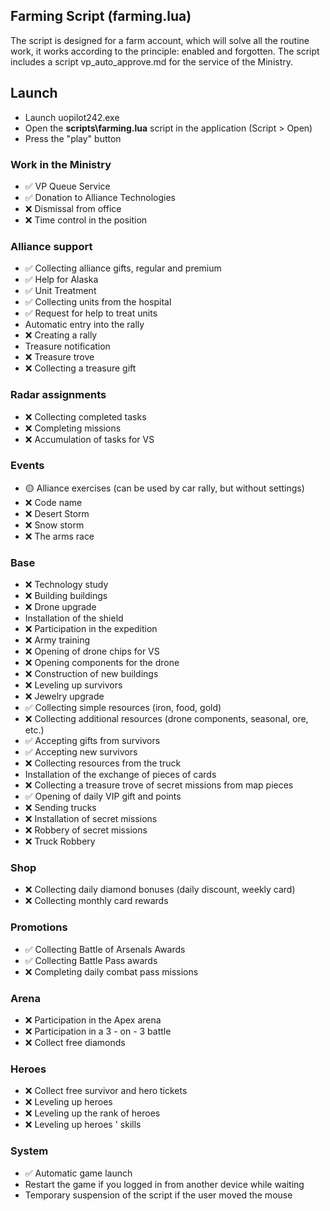 ## Farming Script (farming.lua)

The script is designed for a farm account, which will solve all the routine work, it works according to the principle: enabled and forgotten. The script includes a script vp_auto_approve.md for the service of the Ministry.

## Launch
- Launch uopilot242.exe
- Open the **scripts\farming.lua** script in the application (Script > Open)
- Press the "play" button

### Work in the Ministry
- ✅ VP Queue Service
- ✅ Donation to Alliance Technologies
- ❌ Dismissal from office
- ❌ Time control in the position

### Alliance support
- ✅ Collecting alliance gifts, regular and premium
- ✅ Help for Alaska
- ✅ Unit Treatment
- ✅ Collecting units from the hospital
- ✅ Request for help to treat units
- Automatic entry into the rally
- ❌ Creating a rally
- Treasure notification
- ❌ Treasure trove
- ❌ Collecting a treasure gift

### Radar assignments
- ❌ Collecting completed tasks
- ❌ Completing missions
- ❌ Accumulation of tasks for VS

### Events
- 🟡 Alliance exercises (can be used by car rally, but without settings)
- ❌ Code name
- ❌ Desert Storm
- ❌ Snow storm
- ❌ The arms race

### Base
- ❌ Technology study
- ❌ Building buildings
- ❌ Drone upgrade
- Installation of the shield
- ❌ Participation in the expedition
- ❌ Army training
- ❌ Opening of drone chips for VS
- ❌ Opening components for the drone
- ❌ Construction of new buildings
- ❌ Leveling up survivors
- ❌ Jewelry upgrade
- ✅ Collecting simple resources (iron, food, gold)
- ❌ Collecting additional resources (drone components, seasonal, ore, etc.)
- ✅ Accepting gifts from survivors
- ✅ Accepting new survivors
- ❌ Collecting resources from the truck
- Installation of the exchange of pieces of cards
- ❌ Collecting a treasure trove of secret missions from map pieces
- ✅ Opening of daily VIP gift and points
- ❌ Sending trucks
- ❌ Installation of secret missions
- ❌ Robbery of secret missions
- ❌ Truck Robbery

### Shop
- ❌ Collecting daily diamond bonuses (daily discount, weekly card)
- ❌ Collecting monthly card rewards

### Promotions
- ✅ Collecting Battle of Arsenals Awards
- ✅ Collecting Battle Pass awards
- ❌ Completing daily combat pass missions

### Arena
- ❌ Participation in the Apex arena
- ❌ Participation in a 3 - on - 3 battle
- ❌ Collect free diamonds

### Heroes
- ❌ Collect free survivor and hero tickets
- ❌ Leveling up heroes
- ❌ Leveling up the rank of heroes
- ❌ Leveling up heroes ' skills

### System
- ✅ Automatic game launch
- Restart the game if you logged in from another device while waiting
- Temporary suspension of the script if the user moved the mouse